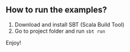 ## How to run the examples?

1. Download and install SBT (Scala Build Tool)
2. Go to project folder and run `sbt run`  

Enjoy!
